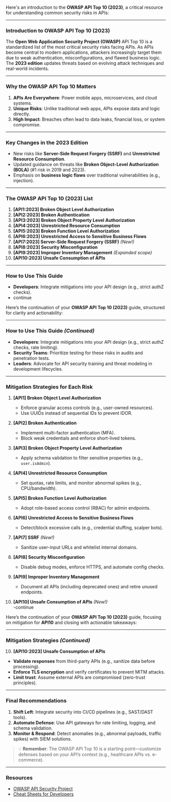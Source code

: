 



Here's an introduction to the **OWASP API Top 10 (2023)**, a critical resource for understanding common security risks in APIs:

---

### **Introduction to OWASP API Top 10 (2023)**  
The **Open Web Application Security Project (OWASP)** API Top 10 is a standardized list of the most critical security risks facing APIs. As APIs become central to modern applications, attackers increasingly target them due to weak authentication, misconfigurations, and flawed business logic. The **2023 edition** updates threats based on evolving attack techniques and real-world incidents.

---

### **Why the OWASP API Top 10 Matters**  
1. **APIs Are Everywhere**: Power mobile apps, microservices, and cloud systems.  
2. **Unique Risks**: Unlike traditional web apps, APIs expose data and logic directly.  
3. **High Impact**: Breaches often lead to data leaks, financial loss, or system compromise.  

---

### **Key Changes in the 2023 Edition**  
- New risks like **Server-Side Request Forgery (SSRF)** and **Unrestricted Resource Consumption**.  
- Updated guidance on threats like **Broken Object-Level Authorization (BOLA)** (#1 risk in 2019 and 2023).  
- Emphasis on **business logic flaws** over traditional vulnerabilities (e.g., injection).  

---

### **The OWASP API Top 10 (2023) List**  
1. **[API1:2023] Broken Object Level Authorization**  
2. **[API2:2023] Broken Authentication**  
3. **[API3:2023] Broken Object Property Level Authorization**  
4. **[API4:2023] Unrestricted Resource Consumption**  
5. **[API5:2023] Broken Function Level Authorization**  
6. **[API6:2023] Unrestricted Access to Sensitive Business Flows**  
7. **[API7:2023] Server-Side Request Forgery (SSRF)** *(New!)*  
8. **[API8:2023] Security Misconfiguration**  
9. **[API9:2023] Improper Inventory Management** *(Expanded scope)*  
10. **[API10:2023] Unsafe Consumption of APIs**  

---

### **How to Use This Guide**  
- **Developers**: Integrate mitigations into your API design (e.g., strict authZ checks).
- continue

 Here’s the continuation of your **OWASP API Top 10 (2023)** guide, structured for clarity and actionability:  

---

### **How to Use This Guide** *(Continued)*  
- **Developers**: Integrate mitigations into your API design (e.g., strict authZ checks, rate limiting).  
- **Security Teams**: Prioritize testing for these risks in audits and penetration tests.  
- **Leaders**: Advocate for API security training and threat modeling in development lifecycles.  

---

### **Mitigation Strategies for Each Risk**  
1. **[API1] Broken Object Level Authorization**  
   - Enforce granular access controls (e.g., user-owned resources).  
   - Use UUIDs instead of sequential IDs to prevent IDOR.  

1. **[API2] Broken Authentication**  
   - Implement multi-factor authentication (MFA).  
   - Block weak credentials and enforce short-lived tokens.  

1. **[API3] Broken Object Property Level Authorization**  
   - Apply schema validation to filter sensitive properties (e.g., `user.isAdmin`).  

1. **[API4] Unrestricted Resource Consumption**  
   - Set quotas, rate limits, and monitor abnormal spikes (e.g., CPU/bandwidth).  

1. **[API5] Broken Function Level Authorization**  
   - Adopt role-based access control (RBAC) for admin endpoints.  

1. **[API6] Unrestricted Access to Sensitive Business Flows**  
   - Detect/block excessive calls (e.g., credential stuffing, scalper bots).  

1. **[API7] SSRF** *(New!)*  
   - Sanitize user-input URLs and whitelist internal domains.  

8. **[API8] Security Misconfiguration**  
   - Disable debug modes, enforce HTTPS, and automate config checks.  

1. **[API9] Improper Inventory Management**  
   - Document all APIs (including deprecated ones) and retire unused endpoints.  

1. **[API10] Unsafe Consumption of APIs** *(New!)*  
    -continue

 Here’s the continuation of your **OWASP API Top 10 (2023)** guide, focusing on mitigation for **API10** and closing with actionable takeaways:  

---

### **Mitigation Strategies** *(Continued)*  
10. **[API10:2023] Unsafe Consumption of APIs**  
   - **Validate responses** from third-party APIs (e.g., sanitize data before processing).  
   - **Enforce TLS encryption** and verify certificates to prevent MITM attacks.  
   - **Limit trust**: Assume external APIs are compromised (zero-trust principles).  

---

### **Final Recommendations**  
1. **Shift Left**: Integrate security into CI/CD pipelines (e.g., SAST/DAST tools).  
2. **Automate Defense**: Use API gateways for rate limiting, logging, and schema validation.  
3. **Monitor & Respond**: Detect anomalies (e.g., abnormal payloads, traffic spikes) with SIEM solutions.  

> 💡 **Remember**: The OWASP API Top 10 is a starting point—customize defenses based on your API’s context (e.g., healthcare APIs vs. e-commerce).  

---

### **Resources**  
- [OWASP API Security Project](https://owasp.org/www-project-api-security/)  
- [Cheat Sheets for Developers](https://cheatsheetseries.owasp.org/)  
